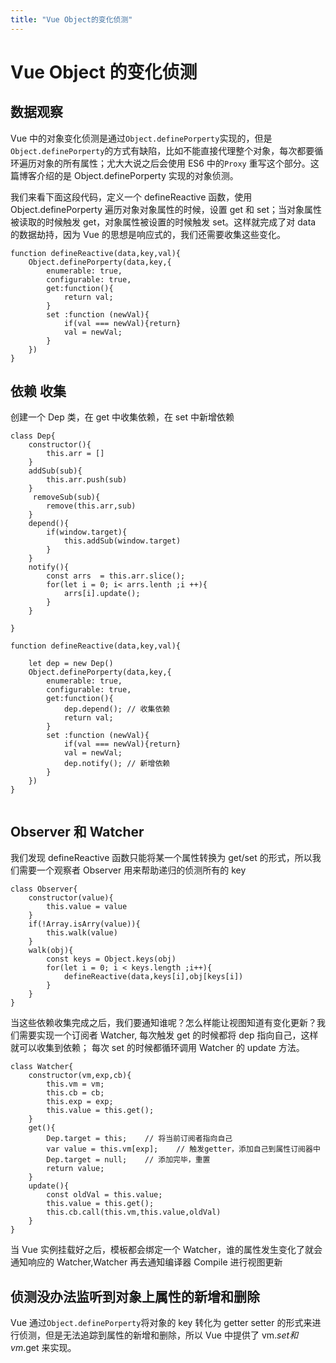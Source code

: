 ```yaml
---
title: "Vue Object的变化侦测"
---
```


# Vue Object 的变化侦测

## 数据观察

Vue 中的对象变化侦测是通过`Object.definePorperty`实现的，但是`Object.definePorperty`的方式有缺陷，比如不能直接代理整个对象，每次都要循环遍历对象的所有属性；尤大大说之后会使用 ES6 中的`Proxy` 重写这个部分。这篇博客介绍的是 Object.definePorperty 实现的对象侦测。

我们来看下面这段代码，定义一个 defineReactive 函数，使用 Object.definePorperty 遍历对象对象属性的时候，设置 get 和 set；当对象属性被读取的时候触发 get，对象属性被设置的时候触发 set。这样就完成了对 data 的数据劫持，因为 Vue 的思想是响应式的，我们还需要收集这些变化。

```
function defineReactive(data,key,val){
    Object.definePorperty(data,key,{
        enumerable: true,
        configurable: true,
        get:function(){
            return val;
        }
        set :function (newVal){
            if(val === newVal){return}
            val = newVal;
        }
    })
}
```

## 依赖 收集

创建一个 Dep 类，在 get 中收集依赖，在 set 中新增依赖

```
class Dep{
    constructor(){
        this.arr = []
    }
    addSub(sub){
        this.arr.push(sub)
    }
     removeSub(sub){
        remove(this.arr,sub)
    }
    depend(){
        if(window.target){
            this.addSub(window.target)
        }
    }
    notify(){
        const arrs  = this.arr.slice();
        for(let i = 0; i< arrs.lenth ;i ++){
            arrs[i].update();
        }
    }

}

function defineReactive(data,key,val){

    let dep = new Dep()
    Object.definePorperty(data,key,{
        enumerable: true,
        configurable: true,
        get:function(){
            dep.depend(); // 收集依赖
            return val;
        }
        set :function (newVal){
            if(val === newVal){return}
            val = newVal;
            dep.notify(); // 新增依赖
        }
    })
}


```

## Observer 和 Watcher

我们发现 defineReactive 函数只能将某一个属性转换为 get/set 的形式，所以我们需要一个观察者 Observer 用来帮助递归的侦测所有的 key

```
class Observer{
    constructor(value){
        this.value = value
    }
    if(!Array.isArry(value)){
        this.walk(value)
    }
    walk(obj){
        const keys = Object.keys(obj)
        for(let i = 0; i < keys.length ;i++){
            defineReactive(data,keys[i],obj[keys[i])
        }
    }
}

```

当这些依赖收集完成之后，我们要通知谁呢？怎么样能让视图知道有变化更新？我们需要实现一个订阅者 Watcher,
每次触发 get 的时候都将 dep 指向自己，这样就可以收集到依赖；
每次 set 的时候都循环调用 Watcher 的 update 方法。

```
class Watcher{
    constructor(vm,exp,cb){
        this.vm = vm;
        this.cb = cb;
        this.exp = exp;
        this.value = this.get();
    }
    get(){
        Dep.target = this;    // 将当前订阅者指向自己
        var value = this.vm[exp];    // 触发getter，添加自己到属性订阅器中
        Dep.target = null;    // 添加完毕，重置
        return value;
    }
    update(){
        const oldVal = this.value;
        this.value = this.get();
        this.cb.call(this.vm,this.value,oldVal)
    }
}
```

当 Vue 实例挂载好之后，模板都会绑定一个 Watcher，谁的属性发生变化了就会通知响应的 Watcher,Watcher 再去通知编译器 Compile 进行视图更新

## 侦测没办法监听到对象上属性的新增和删除

Vue 通过`Object.definePorperty`将对象的 key 转化为 getter setter 的形式来进行侦测，但是无法追踪到属性的新增和删除，所以 Vue 中提供了 vm.$set 和 vm.$get 来实现。
